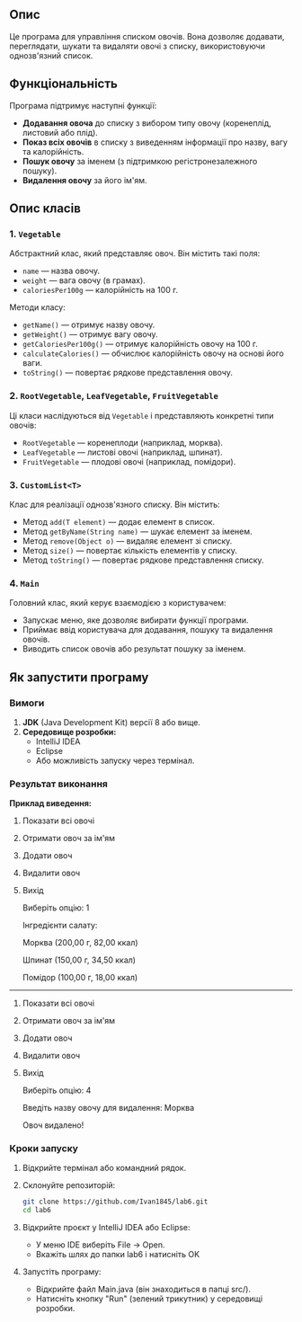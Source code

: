 ## Опис
Це програма для управління списком овочів. Вона 
дозволяє додавати, переглядати, шукати та 
видаляти овочі з списку, використовуючи однозв'язний список. 

## Функціональність

Програма підтримує наступні функції:

- **Додавання овоча** до списку з вибором типу овочу (коренеплід, листовий або плід).
- **Показ всіх овочів** в списку з виведенням інформації про назву, вагу та калорійність.
- **Пошук овочу** за іменем (з підтримкою регістронезалежного пошуку).
- **Видалення овочу** за його ім'ям.

## Опис класів

### 1. `Vegetable`
Абстрактний клас, який представляє овоч. Він містить такі поля:
- `name` — назва овочу.
- `weight` — вага овочу (в грамах).
- `caloriesPer100g` — калорійність на 100 г.

Методи класу:
- `getName()` — отримує назву овочу.
- `getWeight()` — отримує вагу овочу.
- `getCaloriesPer100g()` — отримує калорійність овочу на 100 г.
- `calculateCalories()` — обчислює калорійність овочу на основі його ваги.
- `toString()` — повертає рядкове представлення овочу.

### 2. `RootVegetable`, `LeafVegetable`, `FruitVegetable`
Ці класи наслідуються від `Vegetable` і представляють конкретні типи овочів:
- `RootVegetable` — коренеплоди (наприклад, морква).
- `LeafVegetable` — листові овочі (наприклад, шпинат).
- `FruitVegetable` — плодові овочі (наприклад, помідори).

### 3. `CustomList<T>`
Клас для реалізації однозв'язного списку. Він містить:
- Метод `add(T element)` — додає елемент в список.
- Метод `getByName(String name)` — шукає елемент за іменем.
- Метод `remove(Object o)` — видаляє елемент зі списку.
- Метод `size()` — повертає кількість елементів у списку.
- Метод `toString()` — повертає рядкове представлення списку.

### 4. `Main`
Головний клас, який керує взаємодією з користувачем:
- Запускає меню, яке дозволяє вибирати функції програми.
- Приймає ввід користувача для додавання, пошуку та видалення овочів.
- Виводить список овочів або результат пошуку за іменем.
## Як запустити програму

### Вимоги
1. **JDK** (Java Development Kit) версії 8 або вище.
2. **Середовище розробки:**
    - IntelliJ IDEA
    - Eclipse
    - Або можливість запуску через термінал.

### Результат виконання

**Приклад виведення:**

1. Показати всі овочі
2. Отримати овоч за ім'ям
3. Додати овоч
4. Видалити овоч
5. Вихід
   
   Виберіть опцію: 1

   Інгредієнти салату:

   Морква (200,00 г, 82,00 ккал)

   Шпинат (150,00 г, 34,50 ккал)
 
   Помідор (100,00 г, 18,00 ккал)


---

1. Показати всі овочі
2. Отримати овоч за ім'ям
3. Додати овоч
4. Видалити овоч
5. Вихід
 
   Виберіть опцію: 4

   Введіть назву овочу для видалення: Морква
 
   Овоч видалено!

### Кроки запуску
1. Відкрийте термінал або командний рядок.
2. Склонуйте репозиторій:
   ```bash
   git clone https://github.com/Ivan1845/lab6.git
   cd lab6
3. Відкрийте проєкт у IntelliJ IDEA або Eclipse:
    - У меню IDE виберіть File → Open.
    - Вкажіть шлях до папки lab6 і натисніть OK

4. Запустіть програму:
    - Відкрийте файл Main.java (він знаходиться в папці src/).
    - Натисніть кнопку "Run" (зелений трикутник) у середовищі розробки.